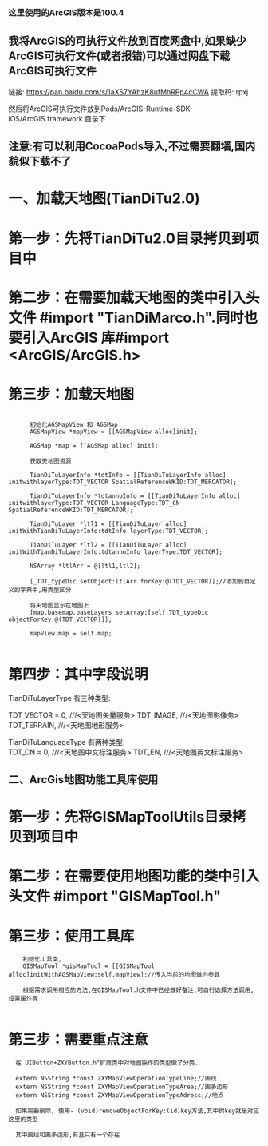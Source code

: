 
### 这里使用的ArcGIS版本是100.4

## 我将ArcGIS的可执行文件放到百度网盘中,如果缺少ArcGIS可执行文件(或者报错)可以通过网盘下载ArcGIS可执行文件
链接: https://pan.baidu.com/s/1aXS7YAhzK8ufMhRPp4cCWA 提取码: rpxj 

然后将ArcGIS可执行文件放到Pods/ArcGIS-Runtime-SDK-iOS/ArcGIS.framework 目录下

## 注意:有可以利用CocoaPods导入,不过需要翻墙,国内貌似下载不了

# 一、加载天地图(TianDiTu2.0)
# 第一步：先将TianDiTu2.0目录拷贝到项目中
# 第二步：在需要加载天地图的类中引入头文件  #import "TianDiMarco.h".同时也要引入ArcGIS 库#import <ArcGIS/ArcGIS.h>
# 第三步：加载天地图

  ```
  
        初始化AGSMapView 和 AGSMap
        AGSMapView *mapView = [[AGSMapView alloc]init];

        AGSMap *map = [[AGSMap alloc] init];

        获取天地图资源

        TianDiTuLayerInfo *tdtInfo = [[TianDiTuLayerInfo alloc] initwithlayerType:TDT_VECTOR SpatialReferenceWKID:TDT_MERCATOR];

        TianDiTuLayerInfo *tdtannoInfo = [[TianDiTuLayerInfo alloc] initwithlayerType:TDT_VECTOR LanguageType:TDT_CN SpatialReferenceWKID:TDT_MERCATOR];

        TianDiTuLayer *ltl1 = [[TianDiTuLayer alloc] initWithTianDiTuLayerInfo:tdtInfo layerType:TDT_VECTOR];

        TianDiTuLayer *ltl2 = [[TianDiTuLayer alloc] initWithTianDiTuLayerInfo:tdtannoInfo layerType:TDT_VECTOR];

        NSArray *ltlArr = @[ltl1,ltl2];

        [_TDT_typeDic setObject:ltlArr forKey:@(TDT_VECTOR)];//添加到自定义的字典中,用类型区分

        将天地图显示在地图上
        [map.basemap.baseLayers setArray:[self.TDT_typeDic objectForKey:@(TDT_VECTOR)]];

        mapView.map = self.map;
    
``` 
# 第四步：其中字段说明

TianDiTuLayerType 有三种类型:  

TDT_VECTOR = 0, ///<天地图矢量服务>
TDT_IMAGE, ///<天地图影像务>
TDT_TERRAIN, ///<天地图地形服务>

TianDiTuLanguageType 有两种类型:  
TDT_CN = 0, ///<天地图中文标注服务>
TDT_EN, ///<天地图英文标注服务>


## 二、ArcGis地图功能工具库使用

# 第一步：先将GISMapToolUtils目录拷贝到项目中

# 第二步：在需要使用地图功能的类中引入头文件  #import "GISMapTool.h"

# 第三步：使用工具库

  ```
      初始化工具类,
      GISMapTool *gisMapTool = [[GISMapTool alloc]initWithAGSMapView:self.mapView];//传入当前的地图做为参数

      根据需求调用相应的方法,在GISMapTool.h文件中已经做好备注,可自行选择方法调用,设置属性等


  ```  
  
  # 第三步：需要重点注意
  
      在 UIButton+ZXYButton.h"扩展类中对地图操作的类型做了分类.

      extern NSString *const ZXYMapViewOperationTypeLine;//画线
      extern NSString *const ZXYMapViewOperationTypeArea;//画多边形
      extern NSString *const ZXYMapViewOperationTypeAdress;//地点

      如果需要删除, 使用- (void)removeObjectForKey:(id)key方法,其中的key就是对应这里的类型

      其中画线和画多边形,有且只有一个存在
